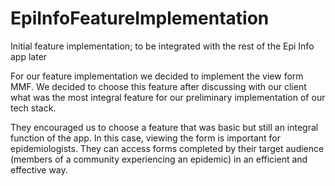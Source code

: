 # EpiInfoFeatureImplementation
Initial feature implementation; to be integrated with the rest of the Epi Info app later

For our feature implementation we decided to implement the view form MMF. We decided to choose this feature after 
discussing with our client what was the most integral feature for our preliminary implementation of our tech stack. 

They encouraged us to choose a feature that was basic but still an integral function of the app.
In this case, viewing the form is important for epidemiologists. They can access forms completed by 
their target audience (members of a community experiencing an epidemic) in an efficient and effective way.

